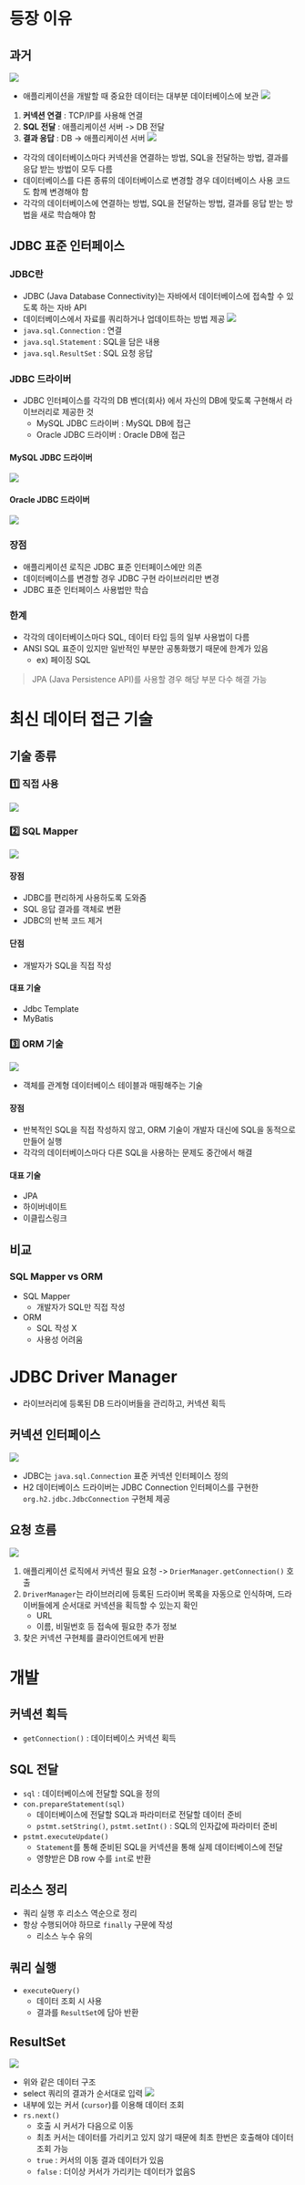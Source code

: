 # 등장 이유
## 과거
![](https://i.imgur.com/gtfkoYM.png)
- 애플리케이션을 개발할 때 중요한 데이터는 대부분 데이터베이스에 보관
![](https://i.imgur.com/5DLap8n.png)
1. **커넥션 연결** : TCP/IP를 사용해 연결
2. **SQL 전달** : 애플리케이션 서버 -> DB 전달
3. **결과 응답** : DB -> 애플리케이션 서버
![](https://i.imgur.com/xxQ40aw.png)
- 각각의 데이터베이스마다 커넥션을 연결하는 방법, SQL을 전달하는 방법, 결과를 응답 받는 방법이 모두 다름
- 데이터베이스를 다른 종류의 데이터베이스로 변경할 경우 데이터베이스 사용 코드도 함께 변경해야 함
- 각각의 데이터베이스에 연결하는 방법, SQL을 전달하는 방법, 결과를 응답 받는 방법을 새로 학습해야 함
## JDBC 표준 인터페이스
### JDBC란
- JDBC (Java Database Connectivity)는 자바에서 데이터베이스에 접속할 수 있도록 하는 자바 API
- 데이터베이스에서 자료를 쿼리하거나 업데이트하는 방법 제공
![](https://i.imgur.com/XGVsPD3.png)
- `java.sql.Connection` : 연결
- `java.sql.Statement` : SQL을 담은 내용
- `java.sql.ResultSet` : SQL 요청 응답
### JDBC 드라이버
- JDBC 인터페이스를 각각의 DB 벤더(회사) 에서 자신의 DB에 맞도록 구현해서 라이브러리로 제공한 것
	- MySQL JDBC 드라이버 : MySQL DB에 접근
	- Oracle JDBC 드라이버 : Oracle DB에 접근
#### MySQL JDBC 드라이버
![](https://i.imgur.com/LYCInhG.png)
#### Oracle JDBC 드라이버
![](https://i.imgur.com/xEr4tCy.png)
### 장점
- 애플리케이션 로직은 JDBC 표준 인터페이스에만 의존
- 데이터베이스를 변경할 경우 JDBC 구현 라이브러리만 변경
- JDBC 표준 인터페이스 사용법만 학습
### 한계
- 각각의 데이터베이스마다 SQL, 데이터 타입 등의 일부 사용법이 다름
- ANSI SQL 표준이 있지만 일반적인 부분만 공통화했기 때문에 한계가 있음
	- ex) 페이징 SQL
> JPA (Java Persistence API)를 사용할 경우 해당 부분 다수 해결 가능
# 최신 데이터 접근 기술
## 기술 종류
### 1️⃣ 직접 사용
![](https://i.imgur.com/xeFp2BW.png)
### 2️⃣ SQL Mapper
![](https://i.imgur.com/7enJRaS.png)
#### 장점
- JDBC를 편리하게 사용하도록 도와줌
- SQL 응답 결과를 객체로 변환
- JDBC의 반복 코드 제거
#### 단점
- 개발자가 SQL을 직접 작성
#### 대표 기술
- Jdbc Template
- MyBatis
### 3️⃣ ORM 기술
![](https://i.imgur.com/8zqIYgY.png)
- 객체를 관계형 데이터베이스 테이블과 매핑해주는 기술
#### 장점
- 반복적인 SQL을 직접 작성하지 않고, ORM 기술이 개발자 대신에 SQL을 동적으로 만들어 실행
- 각각의 데이터베이스마다 다른 SQL을 사용하는 문제도 중간에서 해결
#### 대표 기술
- JPA 
- 하이버네이트
- 이클립스링크
## 비교
### SQL Mapper vs ORM
- SQL Mapper
	- 개발자가 SQL만 직접 작성
- ORM
	- SQL 작성 X
	- 사용성 어려움
# JDBC Driver Manager
- 라이브러리에 등록된 DB 드라이버들을 관리하고, 커넥션 획득
## 커넥션 인터페이스
![](https://i.imgur.com/fiqpWAL.png)
- JDBC는 `java.sql.Connection` 표준 커넥션 인터페이스 정의
- H2 데이터베이스 드라이버는 JDBC Connection 인터페이스를 구현한 `org.h2.jdbc.JdbcConnection` 구현체 제공
## 요청 흐름
![](https://i.imgur.com/QZOsjI2.png)
1. 애플리케이션 로직에서 커넥션 필요 요청 -> `DrierManager.getConnection()` 호출
2. `DriverManager`는 라이브러리에 등록된 드라이버 목록을 자동으로 인식하며, 드라이버들에게 순서대로 커넥션을 획득할 수 있는지 확인
	- URL
	- 이름, 비밀번호 등 접속에 필요한 추가 정보
3. 찾은 커넥션 구현체를 클라이언트에게 반환
# 개발
## 커넥션 획득
- `getConnection()` : 데이터베이스 커넥션 획득
## SQL 전달
- `sql` : 데이터베이스에 전달할 SQL을 정의
- `con.prepareStatement(sql)`
	- 데이터베이스에 전달할 SQL과 파라미터로 전달할 데이터 준비
	- `pstmt.setString()`, `pstmt.setInt()` : SQL의 인자값에 파라미터 준비
- `pstmt.executeUpdate()`
	- `Statement`를 통해 준비된 SQL을 커넥션을 통해 실제 데이터베이스에 전달
	- 영향받은 DB row 수를 `int`로 반환
##  리소스 정리
- 쿼리 실행 후 리소스 역순으로 정리
- 항상 수행되어야 하므로 `finally` 구문에 작성
	- 리소스 누수 유의
## 쿼리 실행
- `executeQuery()`
	- 데이터 조회 시 사용
	- 결과를 `ResultSet`에 담아 반환
## ResultSet
![](https://i.imgur.com/6LVmwAW.png)
- 위와 같은 데이터 구조
- select 쿼리의 결과가 순서대로 입력
![](https://i.imgur.com/Q92IWCf.png)
- 내부에 있는 커서 (`cursor`)를 이용해 데이터 조회
- `rs.next()`
	- 호출 시 커서가 다음으로 이동
	- 최초 커서는 데이터를 가리키고 있지 않기 때문에 최초 한번은 호출해야 데이터 조회 가능
	- `true` : 커서의 이동 결과 데이터가 있음
	- `false` : 더이상 커서가 가리키는 데이터가 없음S